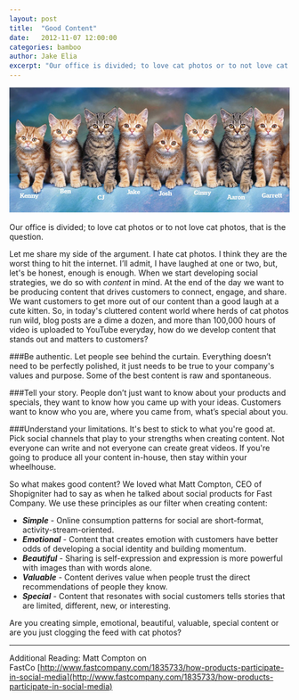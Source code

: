 ```yaml
---
layout: post
title:  "Good Content"
date:   2012-11-07 12:00:00
categories: bamboo 
author: Jake Elia
excerpt: "Our office is divided; to love cat photos or to not love cat photos, that is the question."
---
```


![Good Content](/images/posts/good-content.jpg)

Our office is divided; to love cat photos or to not love cat photos, that is the question.

Let me share my side of the argument. I hate cat photos. I think they are the worst thing to hit the internet. I’ll admit, I have laughed at one or two, but, let's be honest, enough is enough. When we start developing social strategies, we do so with _content_ in mind. At the end of the day we want to be producing content that drives customers to connect, engage, and share. We want customers to get more out of our content than a good laugh at a cute kitten. So, in today's cluttered content world where herds of cat photos run wild, blog posts are a dime a dozen, and more than 100,000 hours of video is uploaded to YouTube everyday, how do we develop content that stands out and matters to customers?

###Be authentic.
Let people see behind the curtain. Everything doesn’t need to be perfectly polished, it just needs to be true to your company's values and purpose. Some of the best content is raw and spontaneous.

###Tell your story.
People don’t just want to know about your products and specials, they want to know how you came up with your ideas. Customers want to know who you are, where you came from, what’s special about you.

###Understand your limitations.
It's best to stick to what you're good at. Pick social channels that play to your strengths when creating content. Not everyone can write and not everyone can create great videos. If you're going to produce all your content in-house, then stay within your wheelhouse.

So what makes good content? We loved what Matt Compton, CEO of Shopigniter had to say as when he talked about social products for Fast Company. We use these principles as our filter when creating content:

- _**Simple**_ - Online consumption patterns for social are short-format, activity-stream-oriented.
- _**Emotional**_ - Content that creates emotion with customers have better odds of developing a social identity and building momentum.
- _**Beautiful**_ - Sharing is self-expression and expression is more powerful with images than with words alone.
- _**Valuable**_ - Content derives value when people trust the direct recommendations of people they know.
- _**Special**_ - Content that resonates with social customers tells stories that are limited, different, new, or interesting.

Are you creating simple, emotional, beautiful, valuable, special content or are you just clogging the feed with cat photos?

* * *

Additional Reading: Matt Compton on FastCo [http://www.fastcompany.com/1835733/how-products-participate-in-social-media](http://www.fastcompany.com/1835733/how-products-participate-in-social-media)